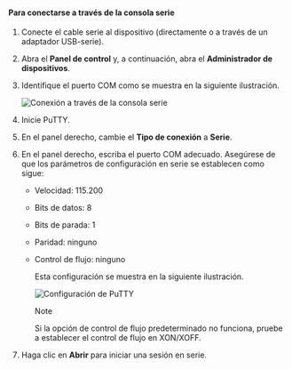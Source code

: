 <!--author=SharS last changed: 9/17/15-->

#### <a name="to-connect-through-the-serial-console"></a>Para conectarse a través de la consola serie
1. Conecte el cable serie al dispositivo (directamente o a través de un adaptador USB-serie).
2. Abra el **Panel de control** y, a continuación, abra el **Administrador de dispositivos**.
3. Identifique el puerto COM como se muestra en la siguiente ilustración.
   
     ![Conexión a través de la consola serie](./media/storsimple-use-putty/HCS_ConnectingDeviceS-include.png)
4. Inicie PuTTY. 
5. En el panel derecho, cambie el **Tipo de conexión** a **Serie**.
6. En el panel derecho, escriba el puerto COM adecuado. Asegúrese de que los parámetros de configuración en serie se establecen como sigue:
   
   * Velocidad: 115.200
   * Bits de datos: 8
   * Bits de parada: 1
   * Paridad: ninguno
   * Control de flujo: ninguno
     
     Esta configuración se muestra en la siguiente ilustración.
     
     ![Configuración de PuTTY](./media/storsimple-use-putty/HCS_PuttyConfig-include.png) 
     
     > [!NOTE]
     > Si la opción de control de flujo predeterminado no funciona, pruebe a establecer el control de flujo en XON/XOFF.
     > 
     > 
7. Haga clic en **Abrir** para iniciar una sesión en serie.

